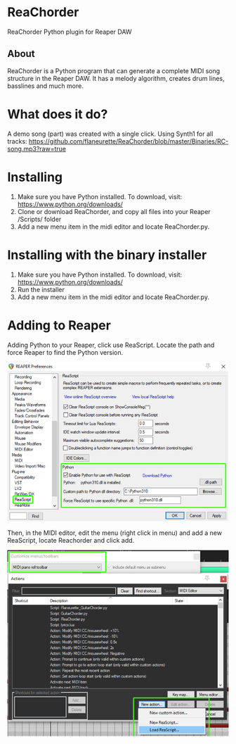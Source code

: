 # ReaChorder
ReaChorder Python plugin for Reaper DAW

About
-----
ReaChorder is a Python program that can generate a complete MIDI song structure in the Reaper DAW. It has a melody algorithm, creates drum lines, basslines and much more.

# What does it do?
A demo song (part) was created with a single click. Using Synth1 for all tracks:
https://github.com/flaneurette/ReaChorder/blob/master/Binaries/RC-song.mp3?raw=true

# Installing
1.  Make sure you have Python installed. To download, visit: https://www.python.org/downloads/
2.  Clone or download ReaChorder, and copy all files into your Reaper /Scripts/ folder
3.  Add a new menu item in the midi editor and locate ReaChorder.py.

# Installing with the binary installer
1.  Make sure you have Python installed. To download, visit: https://www.python.org/downloads/
2.  Run the installer
3.  Add a new menu item in the midi editor and locate ReaChorder.py.

# Adding to Reaper

Adding Python to your Reaper, click use ReaScript. Locate the path and force Reaper to find the Python version.

<img src="https://raw.githubusercontent.com/flaneurette/ReaChorder/master/images/reaper-pref.png" />

Then, in the MIDI editor, edit the menu (right click in menu) and add a new ReaScript, locate Reachorder and click add.

<img src="https://raw.githubusercontent.com/flaneurette/ReaChorder/master/images/reaper-action-list.png" />
